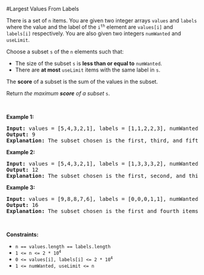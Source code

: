 #Largest Values From Labels
<p>There is a set of <code>n</code> items. You are given two integer arrays <code>values</code> and <code>labels</code> where the value and the label of the <code>i<sup>th</sup></code> element are <code>values[i]</code> and <code>labels[i]</code> respectively. You are also given two integers <code>numWanted</code> and <code>useLimit</code>.</p>
<p>Choose a subset <code>s</code> of the <code>n</code> elements such that:</p>
<ul>
<li>The size of the subset <code>s</code> is <strong>less than or equal to</strong> <code>numWanted</code>.</li>
<li>There are <strong>at most</strong> <code>useLimit</code> items with the same label in <code>s</code>.</li>
</ul>
<p>The <strong>score</strong> of a subset is the sum of the values in the subset.</p>
<p>Return <em>the maximum <strong>score</strong> of a subset </em><code>s</code>.</p>
<p> </p>
<p><strong class="example">Example 1:</strong></p>
<pre><strong>Input:</strong> values = [5,4,3,2,1], labels = [1,1,2,2,3], numWanted = 3, useLimit = 1
<strong>Output:</strong> 9
<strong>Explanation:</strong> The subset chosen is the first, third, and fifth items.
</pre>
<p><strong class="example">Example 2:</strong></p>
<pre><strong>Input:</strong> values = [5,4,3,2,1], labels = [1,3,3,3,2], numWanted = 3, useLimit = 2
<strong>Output:</strong> 12
<strong>Explanation:</strong> The subset chosen is the first, second, and third items.
</pre>
<p><strong class="example">Example 3:</strong></p>
<pre><strong>Input:</strong> values = [9,8,8,7,6], labels = [0,0,0,1,1], numWanted = 3, useLimit = 1
<strong>Output:</strong> 16
<strong>Explanation:</strong> The subset chosen is the first and fourth items.
</pre>
<p> </p>
<p><strong>Constraints:</strong></p>
<ul>
<li><code>n == values.length == labels.length</code></li>
<li><code>1 &lt;= n &lt;= 2 * 10<sup>4</sup></code></li>
<li><code>0 &lt;= values[i], labels[i] &lt;= 2 * 10<sup>4</sup></code></li>
<li><code>1 &lt;= numWanted, useLimit &lt;= n</code></li>
</ul>
